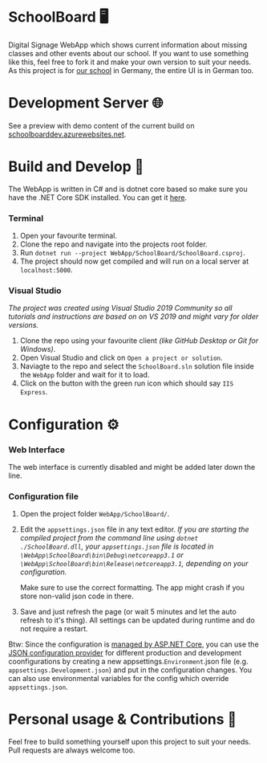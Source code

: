 # SchoolBoard 🖥️
Digital Signage WebApp which shows current information about missing classes and other events about our school.
If you want to use something like this, feel free to fork it and make your own version to suit your needs.
As this project is for [our school](https://www.pelizaeus.de/) in Germany, the entire UI is in German too.

# Development Server 🌐
See a preview with demo content of the current build on [schoolboarddev.azurewebsites.net](https://schoolboarddev.azurewebsites.net).

# Build and Develop 🧪
The WebApp is written in C# and is dotnet core based so make sure you have the .NET Core SDK installed. You can get it [here](https://dotnet.microsoft.com/download).

### Terminal
1.  Open your favourite terminal.
2.  Clone the repo and navigate into the projects root folder.
2.  Run `dotnet run --project WebApp/SchoolBoard/SchoolBoard.csproj`.
3.  The project should now get compiled and will run on a local server at `localhost:5000`.

### Visual Studio
*The project was created using Visual Studio 2019 Community so all tutorials and instructions are based on on VS 2019 and might vary for older versions.*

1. Clone the repo using your favourite client *(like GitHub Desktop or Git for Windows)*.
2. Open Visual Studio and click on `Open a project or solution`.
3. Naviagte to the repo and select the `SchoolBoard.sln` solution file inside the `WebApp` folder and wait for it to load.
4. Click on the button with the green run icon which should say `IIS Express`.

# Configuration ⚙

### Web Interface
The web interface is currently disabled and might be added later down the line.

### Configuration file
1.  Open the project folder `WebApp/SchoolBoard/`.
2.  Edit the `appsettings.json` file in any text editor.
    *If you are starting the compiled project from the command line using `dotnet ./SchoolBoard.dll`, your `appsettings.json` file is located in `\WebApp\SchoolBoard\bin\Debug\netcoreapp3.1` or `\WebApp\SchoolBoard\bin\Release\netcoreapp3.1`, depending on your configuration.*
    
    Make sure to use the correct formatting. The app might crash if you store non-valid json code in there.
3.  Save and just refresh the page (or wait 5 minutes and let the auto refresh to it's thing). All settings can be updated during runtime and do not require a restart.

Btw: Since the configuration is [managed by ASP.NET Core](https://docs.microsoft.com/en-us/aspnet/core/fundamentals/configuration/?view=aspnetcore-3.1), you can use the [JSON configuration provider](https://docs.microsoft.com/en-us/aspnet/core/fundamentals/configuration/?view=aspnetcore-3.1#jcp) for different production and development coonfigurations by creating a new appsettings.`Environment`.json file (e.g. `appsettings.Development.json`) and put in the configuration changes. You can also use environmental variables for the config which override `appsettings.json`.

# Personal usage & Contributions 🧩

Feel free to build something yourself upon this project to suit your needs.
Pull requests are always welcome too.

